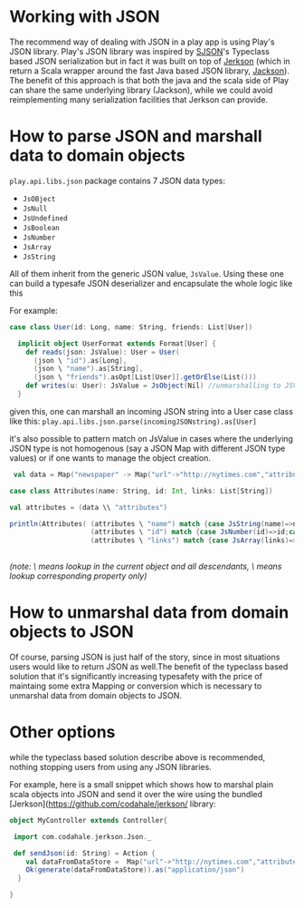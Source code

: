 # Working with JSON

The recommend way of dealing with JSON in a play app is using Play's JSON library. Play's JSON library was inspired by [SJSON](https://github.com/debasishg/sjson)'s Typeclass based JSON serialization but in fact it was built on top of [Jerkson](https://github.com/codahale/jerkson/) (which in return a Scala wrapper around the fast Java based JSON library, [Jackson](http://jackson.codehaus.org/)). The benefit of this approach is that both the java and the scala side of Play can share the same underlying library (Jackson), while we could avoid reimplementing many serialization facilities that Jerkson can provide.

# How to parse JSON and marshall data to domain objects

 ```play.api.libs.json``` package contains 7 JSON data types: 
* ```JsOBject```
* ```JsNull```
* ```JsUndefined```
* ```JsBoolean```
* ```JsNumber```
* ```JsArray```
* ```JsString```

All of them inherit from the generic JSON value, ```JsValue```.
Using these one can build a typesafe JSON deserializer and encapsulate the whole logic like this

For example:

```scala
case class User(id: Long, name: String, friends: List[User])

  implicit object UserFormat extends Format[User] {
    def reads(json: JsValue): User = User(
      (json \ "id").as[Long],
      (json \ "name").as[String],
      (json \ "friends").asOpt[List[User]].getOrElse(List()))
    def writes(u: User): JsValue = JsObject(Nil) //unmarshalling to JSValue is covered bellow 
  }
```

given this, one can marshall an incoming JSON string into a User case class like this:  ```play.api.libs.json.parse(incomingJSONstring).as[User]```

it's also possible to pattern match on JsValue in cases where the underlying JSON type is not homogenous (say a JSON Map with different JSON type values) or if one wants to manage the object creation.

```scala
 val data = Map("newspaper" -> Map("url"->"http://nytimes.com","attributes"-> Map("name"->"nytimes", "country"->"US","id"->25), "links"->List("http://link1","http://link2")))

case class Attributes(name: String, id: Int, links: List[String])

val attributes = (data \\ "attributes") 

println(Attributes( (attributes \ "name") match {case JsString(name)=>name;case _ => ""},
                    (attributes \ "id") match {case JsNumber(id)=>id;case _ => 0},
                    (attributes \ "links") match {case JsArray(links)=>links;case _ => Nil}))
   
```
_(note: \\ means lookup in the current object and all descendants, \ means lookup corresponding property only)_

 

# How to unmarshal data from domain objects to JSON
Of course, parsing JSON is just half of the story, since in most situations users would like to return JSON as well.The benefit of the typeclass based solution that it's significantly increasing typesafety with the price of maintaing some extra Mapping or conversion which is necessary to unmarshal data from domain objects to JSON.


 
# Other options

while the typeclass based solution describe above is recommended, nothing stopping users from using any JSON libraries.

For example, here is a small snippet which shows how to marshal plain scala objects into JSON and send it over the wire using the bundled [Jerkson](https://github.com/codahale/jerkson/ library:
```scala
object MyController extends Controller{

 import com.codahale.jerkson.Json._

 def sendJson(id: String) = Action {
    val dataFromDataStore =  Map("url"->"http://nytimes.com","attributes"-> Map("name"->"nytimes", "country"->"US","id"->25), "links"->List("http://link1","http://link2")
    Ok(generate(dataFromDataStore)).as("application/json")
  }

}
```
